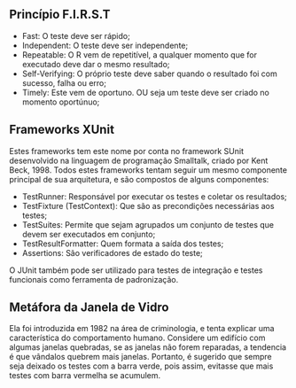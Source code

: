 ## Princípio F.I.R.S.T
 - Fast: O teste deve ser rápido;
 - Independent: O teste deve ser independente;
 - Repeatable: O R vem de repetitível, a qualquer momento que for executado deve dar o mesmo resultado;
 - Self-Verifying: O próprio teste deve saber quando o resultado foi com sucesso, falha ou erro;
 - Timely: Este vem de oportuno. OU seja um teste deve ser criado no momento oportúnuo;

## Frameworks XUnit
 Estes frameworks tem este nome por conta no framework SUnit desenvolvido na linguagem de programação Smalltalk, criado por Kent Beck, 1998. Todos estes frameworks tentam seguir um mesmo componente principal de sua arquitetura, e são compostos de alguns componentes:
 - TestRunner: Responsável por executar os testes e coletar os resultados;
 - TestFixture (TestContext): Que são as precondições necessárias aos testes;
 - TestSuites: Permite que sejam agrupados um conjunto de testes que devem ser executados em conjunto;
 - TestResultFormatter: Quem formata a saída dos testes;
 - Assertions: São verificadores de estado do teste;

O JUnit também pode ser utilizado para testes de integração e testes funcionais como ferramenta de padronização.

## Metáfora da Janela de Vidro
Ela foi introduzida em 1982 na área de criminologia, e tenta explicar uma característica do comportamento humano. Considere um edifício com algumas janelas quebradas, se as janelas não forem reparadas, a tendencia é que vândalos quebrem mais janelas.
Portanto, é sugerido que sempre seja deixado os testes com a barra verde, pois assim, evitasse que mais testes com barra vermelha se acumulem.